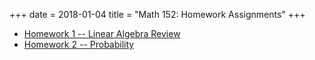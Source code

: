 +++
date = 2018-01-04
title = "Math 152: Homework Assignments"
+++

  * [Homework 1 -- Linear Algebra Review](https://www.thanghuynh.io/teaching/math152_winter19/Math152_HW1.pdf)
  * [Homework 2 -- Probability](https://www.thanghuynh.io/teaching/math152_winter19/Math152_HW2.pdf)

